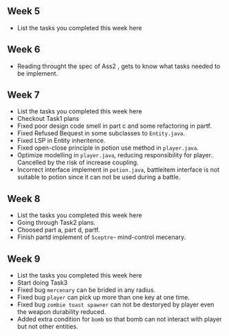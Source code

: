 ## Week 5

- List the tasks you completed this week here

## Week 6

- Reading throught the spec of Ass2 , gets to know what tasks needed to be implement.

## Week 7
- List the tasks you completed this week here
- Checkout Task1 plans
- Fixed poor design code smell in part c and some refactoring in partf.
- Fixed Refused Bequest in some subclasses to `Entity.java`. 
- Fixed LSP in Entity inheritence.
- Fixed open-close principle in potion use method in `player.java`.
- Optimize modelling in `player.java`, reducing responsibility for player. Cancelled by the risk of increase coupling.
- Incorrect interface implement in `potion.java`, battleitem interface is not suitable to potion since it can not be used during a battle.

## Week 8

- List the tasks you completed this week here
- Going through Task2 plans.
- Choosed part a, part d, partf.
- Finish partd implement of `Sceptre`- mind-control mecenary.

## Week 9

- List the tasks you completed this week here
- Start doing Task3
- Fixed bug `mercenary` can be brided in any radius.
- Fixed bug `player` can pick up more than one key at one time. 
- Fixed bug `zombie toast spawner` can not be destoryed by player even the weapon durability reduced.
- Added extra condition for `bomb` so that bomb can not interact with player but not other entities.
